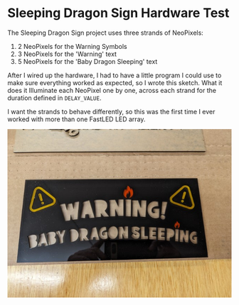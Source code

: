 # Sleeping Dragon Sign Hardware Test

The Sleeping Dragon Sign project uses three strands of NeoPixels:

1. 2 NeoPixels for the Warning Symbols
2. 3 NeoPixels for the 'Warning' text
3. 5 NeoPixels for the 'Baby Dragon Sleeping' text

After I wired up the hardware, I had to have a little program I could use to make sure everything worked as expected, so I wrote this sketch. What it does it Illuminate each NeoPixel one by one, across each strand for the duration defined in `DELAY_VALUE`. 

I want the strands to behave differently, so this was the first time I ever worked with more than one FastLED LED array. 

![Sleeping Dragon Sign](images/image-01.jpg)


